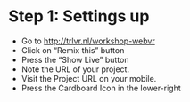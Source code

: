 # Step 1: Settings up

* Go to http://trlvr.nl/workshop-webvr
* Click on “Remix this” button
* Press the “Show Live” button
* Note the URL of your project.
* Visit the Project URL on your mobile.
* Press the Cardboard Icon in the lower-right
